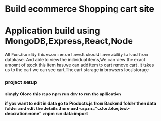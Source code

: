 # Build ecommerce Shopping cart site 
<h1>Application build using MongoDB,Express,React,Node</h1>
<p> All Functionality this ecommerce have.It should have ability  to load from database.
And able to view the individual items,We can view the exact amount of stock this item has,we can add item to cart remove cart ,it takes us to the cart we can see cart,The cart storage in browsers localstorage </p>
<h3>project setup</h3>
<h4> simply Clone this repo
npm run dev to run the apllication
 
if you want to edit in data  go to Products.js from Backend folder then data folder and edit the details there and <span="color:blue;text-decoration:none" >npm run data:import</span>
  
</h4>
